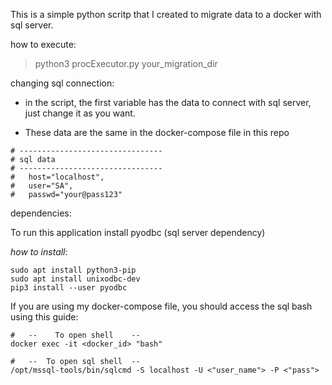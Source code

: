 
This is a simple python scritp that I created to migrate data to a docker with sql server.


how to execute:
> python3 procExecutor.py your_migration_dir


changing sql connection:

* in the script, the first variable has the data to connect with sql server, just change it as you want.

* These data are the same in the docker-compose file in this repo

```
# --------------------------------
# sql data
# --------------------------------
#   host="localhost",
#   user="SA",
#   passwd="your@pass123"
```

dependencies:

To run this application install pyodbc (sql server dependency)

_how to install_:

```
sudo apt install python3-pip
sudo apt install unixodbc-dev
pip3 install --user pyodbc

```

If you are using my docker-compose file, you should access the sql bash using this guide:

```
#   --    To open shell    --
docker exec -it <docker_id> "bash"

#   --  To open sql shell  --
/opt/mssql-tools/bin/sqlcmd -S localhost -U <"user_name"> -P <"pass">
```
